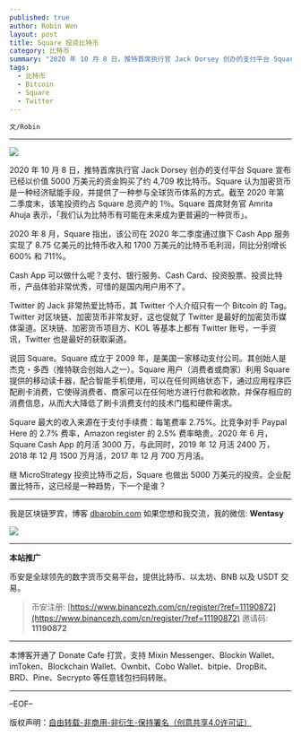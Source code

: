 ```yaml
---
published: true
author: Robin Wen
layout: post
title: Square 投资比特币
category: 比特币
summary: "2020 年 10 月 8 日，推特首席执行官 Jack Dorsey 创办的支付平台 Square 宣布已经以价值 5000 万美元的资金购买了约 4,709 枚比特币。Square 认为加密货币是一种经济赋能手段，并提供了一种参与全球货币体系的方式。截至 2020 年第二季度末，该笔投资约占 Square 总资产的 1％。Square 首席财务官 Amrita Ahuja 表示，「我们认为比特币有可能在未来成为更普遍的一种货币」。继 MicroStrategy 投资比特币之后，Square 也做出 5000 万美元的投资。企业配置比特币，这已经是一种趋势，下一个是谁？"
tags:
  - 比特币
  - Bitcoin
  - Square
  - Twitter
---
```


`文/Robin`

***

![](https://cdn.dbarobin.com/rk14ngd.png)

2020 年 10 月 8 日，推特首席执行官 Jack Dorsey 创办的支付平台 Square 宣布已经以价值 5000 万美元的资金购买了约 4,709 枚比特币。Square 认为加密货币是一种经济赋能手段，并提供了一种参与全球货币体系的方式。截至 2020 年第二季度末，该笔投资约占 Square 总资产的 1％。Square 首席财务官 Amrita Ahuja 表示，「我们认为比特币有可能在未来成为更普遍的一种货币」。

2020 年 8 月，Square 指出，该公司在 2020 年二季度通过旗下 Cash App 服务实现了 8.75 亿美元的比特币收入和 1700 万美元的比特币毛利润，同比分别增长 600% 和 711%。

Cash App 可以做什么呢？支付、银行服务、Cash Card、投资股票、投资比特币，产品体验非常优秀，可惜的是国内用户用不了。

Twitter 的 Jack 非常热爱比特币，其 Twitter 个人介绍只有一个 Bitcoin 的 Tag。Twitter 对区块链、加密货币非常友好，这也促就了 Twitter 是最好的加密货币媒体渠道。区块链、加密货币项目方、KOL 等基本上都有 Twitter 账号，一手资讯，Twitter 也是最好的获取渠道。

说回 Square。Square 成立于 2009 年，是美国一家移动支付公司。其创始人是杰克・多西（推特联合创始人之一）。Square 用户（消费者或商家）利用 Square 提供的移动读卡器，配合智能手机使用，可以在任何网络状态下，通过应用程序匹配刷卡消费，它使得消费者、商家可以在任何地方进行付款和收款，并保存相应的消费信息，从而大大降低了刷卡消费支付的技术门槛和硬件需求。

Square 最大的收入来源在于支付手续费：每笔费率 2.75%。比竞争对手 Paypal Here 的 2.7% 费率，Amazon register 的 2.5% 费率略贵。2020 年 6 月，Square Cash App 的月活 3000 万，与此同时，2019 年 12 月活 2400 万，2018 年 12 月 1500 万月活，2017 年 12 月 700 万月活。

继 MicroStrategy 投资比特币之后，Square 也做出 5000 万美元的投资。企业配置比特币，这已经是一种趋势，下一个是谁？

***

我是区块链罗宾，博客 [dbarobin.com](https://dbarobin.com/)
如果您想和我交流，我的微信: **Wentasy**

![](https://cdn.dbarobin.com/v4yywe2.png)

***

**本站推广**

币安是全球领先的数字货币交易平台，提供比特币、以太坊、BNB 以及 USDT 交易。

> 币安注册: [https://www.binancezh.com/cn/register/?ref=11190872](https://www.binancezh.com/cn/register/?ref=11190872)
> 邀请码: **11190872**

***

本博客开通了 Donate Cafe 打赏，支持 Mixin Messenger、Blockin Wallet、imToken、Blockchain Wallet、Ownbit、Cobo Wallet、bitpie、DropBit、BRD、Pine、Secrypto 等任意钱包扫码转账。

<center>
    <div class="--donate-button"
         data-button-id="f8b9df0d-af9a-460d-8258-d3f435445075"
    ></div>
</center>

***

–EOF–

版权声明：[自由转载-非商用-非衍生-保持署名（创意共享4.0许可证）](http://creativecommons.org/licenses/by-nc-nd/4.0/deed.zh)